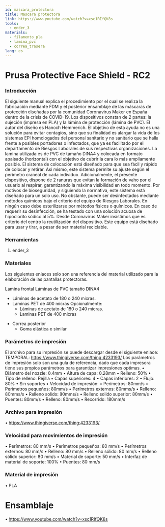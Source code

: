 ```yaml
---
id: mascara_protectora
title: Mascara protectora
link: https://www.youtube.com/watch?v=xsc1RIfQK8s
tools:
  - ender_3
materials:
  - filamento_pla
  - lamina_pvc
  - correa_trasera
lang: es
---
```


# Prusa Protective Face Shield - RC2

### Introducción

El siguiente manual explica el procedimiento por el cual se realiza la fabricación mediante FDM y el posterior ensamblaje de las máscaras de protección diseñadas por la comunidad Coronavirus Maker en España dentro de la crisis de COVID-19.
Los dispositivos constan de 2 partes: la sujeción (impresa en PLA) y la lámina de protección (lámina de PVC).
El autor del diseño es Hanoch Hemmerich.
El objetivo de esta ayuda no es una solución para evitar contagios, sino que su finalidad es alargar la vida de los sistemas EPI homologados del personal sanitario y no sanitario que se halla frente a posibles portadores o infectados, que ya es facilitado por el departamento de Riesgos Laborales de sus respectivas organizaciones.
La lamina utilizada es de PVC de tamaño DINA4 y colocada en formato apaisado (horizontal) con el objetivo de cubrir la cara lo más ampliamente posible.
El sistema de colocación está diseñado para que sea fácil y rápido de colocar y retirar. Así mismo, este sistema permite su ajuste según el perímetro craneal de cada individuo.
Adicionalmente, el presente dispositivo, dispone de 2 ranuras que evitan la formación de vaho por el usuario al respirar, garantizando la máxima visibilidad en todo momento.
Por motivos de bioseguridad, y siguiendo la normativa, este sistema está diseñado para un solo uso. No obstante, puede ser desinfectados mediante métodos químicos bajo el criterio del equipo de Riesgos Laborales. En ningún caso debe esterilizarse por métodos físicos o químicos. En caso de requerir su desinfección, se ha testado con una solución acuosa de hipoclorito sódico al 5%.
Desde Coronavirus Maker insistimos que es criterio del centro la reutilización del dispositivo. Este equipo está diseñado para usar y tirar, a pesar de ser material reciclable.

### Herramientas

1. ender_3

### Materiales

Los siguientes enlaces solo son una referencia del material utilizado para la elaboración de las pantallas protectoras.

Lamina frontal
Láminas de PVC tamaño DINA4
  - Láminas de acetato de 180 o 240 micras.
  - Laminas PET de 400 micras
      Opcionalmente:
      - Láminas de acetato de 180 o 240 micras.
      - Laminas PET de 400 micras
* Correa posterior
  - Goma elástica o similar
  
### Parámetros de impresión
El archivo para su impresión se puede descargar desde el siguiente enlace:
TEMPORAL: https://www.thingiverse.com/thing:4233193/
Los parámetros de impresión solo son una guía de referencia, dado que cada impresora tiene sus propios parámetros para garantizar impresiones optimas.
• Diámetro del nozzle: 0.4mm
• Altura de capa: 0.28mm
• Relleno: 50%
• Tipo de relleno: Rejilla
• Capas superiores: 4
• Capas inferiores: 2
• Flujo: 80%
• Sin soportes
• Velocidad de impresión:
  • Perímetros: 80mm/s
  • Perímetros pequeños: 80mm/s
  • Perímetros externos: 80mms/s
  • Relleno: 80mms/s
  • Relleno solido: 80mms/s
  • Relleno solido superior: 80mm/s
  • Puentes: 80mm/s
  • Relleno: 80mm/s
  • Recorrido: 180mm/s
  
### Archivo para impresión
  • https://www.thingiverse.com/thing:4233193/
  
### Velocidad para movimientos de impresión
• Perímetros: 80 mm/s
• Perímetros pequeños: 80 mm/s
• Perímetros externos: 80 mm/s
• Relleno: 80 mm/s
• Relleno sólido: 80 mm/s
• Relleno sólido superior: 80 mm/s
• Material de soporte: 50 mm/s
• Interfaz de material de soporte: 100%
• Puentes: 80 mm/s

### Material de impresión
• PLA

# Ensamblaje

• https://www.youtube.com/watch?v=xsc1RIfQK8s
